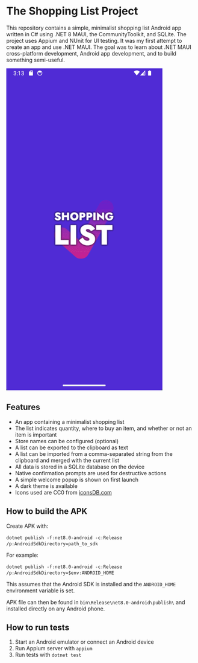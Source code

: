 # The Shopping List Project

This repository contains a simple, minimalist shopping list Android app written in C# using .NET 8 MAUI, the
CommunityToolkit, and SQLite. The project uses Appium and NUnit for UI testing. It was my first attempt to create an 
app and use .NET MAUI. The goal was to learn about .NET MAUI cross-platform development, Android app development, and 
to build something semi-useful.

![Demo GIF](./assets/demo.gif)

## Features

* An app containing a minimalist shopping list
* The list indicates quantity, where to buy an item, and whether or not an item is important
* Store names can be configured (optional)
* A list can be exported to the clipboard as text
* A list can be imported from a comma-separated string from the clipboard and merged with the current list
* All data is stored in a SQLite database on the device
* Native confirmation prompts are used for destructive actions
* A simple welcome popup is shown on first launch
* A dark theme is available
* Icons used are CC0 from [iconsDB.com](https://www.iconsdb.com/)

## How to build the APK

Create APK with:

```shell
dotnet publish -f:net8.0-android -c:Release /p:AndroidSdkDirectory=path_to_sdk
```

For example:

```shell
dotnet publish -f:net8.0-android -c:Release /p:AndroidSdkDirectory=$env:ANDROID_HOME
```

This assumes that the Android SDK is installed and the `ANDROID_HOME` environment variable is set.

APK file can then be found in `bin\Release\net8.0-android\publish\` and installed directly on any Android phone.


## How to run tests

1. Start an Android emulator or connect an Android device
2. Run Appium server with `appium`
3. Run tests with `dotnet test`

